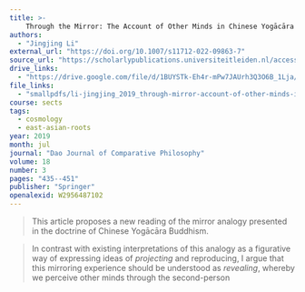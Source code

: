 ```yaml
---
title: >-
    Through the Mirror: The Account of Other Minds in Chinese Yogācāra Buddhism
authors:
  - "Jingjing Li"
external_url: "https://doi.org/10.1007/s11712-022-09863-7"
source_url: "https://scholarlypublications.universiteitleiden.nl/access/item%3A2912482/view"
drive_links:
  - "https://drive.google.com/file/d/1BUYSTk-Eh4r-mPw7JAUrh3Q3O6B_1Lja/view?usp=drivesdk"
file_links:
  - "smallpdfs/li-jingjing_2019_through-mirror-account-of-other-minds-in.pdf"
course: sects
tags:
  - cosmology
  - east-asian-roots
year: 2019
month: jul
journal: "Dao Journal of Comparative Philosophy"
volume: 18
number: 3
pages: "435--451"
publisher: "Springer"
openalexid: W2956487102
---
```


> This article proposes a new reading of the mirror analogy presented in the doctrine of Chinese Yogācāra Buddhism.

> In contrast with existing interpretations of this analogy as a figurative way of expressing ideas of *projecting* and reproducing, I argue that this mirroring experience should be understood as *revealing*, whereby we perceive other minds through the second-person
